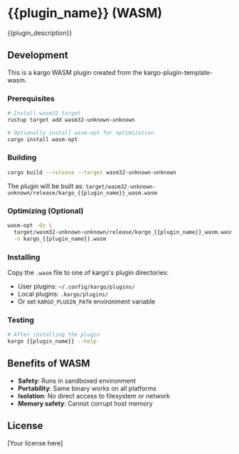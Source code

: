 # {{plugin_name}} (WASM)

{{plugin_description}}

## Development

This is a kargo WASM plugin created from the kargo-plugin-template-wasm.

### Prerequisites

```bash
# Install wasm32 target
rustup target add wasm32-unknown-unknown

# Optionally install wasm-opt for optimization
cargo install wasm-opt
```

### Building

```bash
cargo build --release --target wasm32-unknown-unknown
```

The plugin will be built as: `target/wasm32-unknown-unknown/release/kargo_{{plugin_name}}_wasm.wasm`

### Optimizing (Optional)

```bash
wasm-opt -Oz \
  target/wasm32-unknown-unknown/release/kargo_{{plugin_name}}_wasm.wasm \
  -o kargo_{{plugin_name}}.wasm
```

### Installing

Copy the `.wasm` file to one of kargo's plugin directories:
- User plugins: `~/.config/kargo/plugins/`
- Local plugins: `.kargo/plugins/`
- Or set `KARGO_PLUGIN_PATH` environment variable

### Testing

```bash
# After installing the plugin
kargo {{plugin_name}} --help
```

## Benefits of WASM

- **Safety**: Runs in sandboxed environment
- **Portability**: Same binary works on all platforms
- **Isolation**: No direct access to filesystem or network
- **Memory safety**: Cannot corrupt host memory

## License

[Your license here]